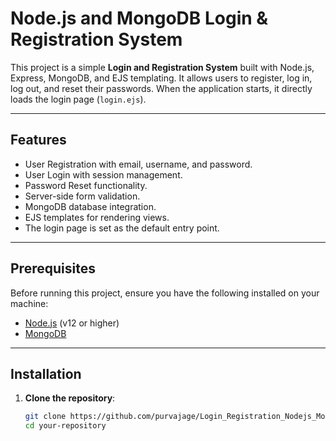 # Node.js and MongoDB Login & Registration System

This project is a simple **Login and Registration System** built with Node.js, Express, MongoDB, and EJS templating. It allows users to register, log in, log out, and reset their passwords. When the application starts, it directly loads the login page (`login.ejs`).

---

## Features

- User Registration with email, username, and password.
- User Login with session management.
- Password Reset functionality.
- Server-side form validation.
- MongoDB database integration.
- EJS templates for rendering views.
- The login page is set as the default entry point.

---

## Prerequisites

Before running this project, ensure you have the following installed on your machine:

- [Node.js](https://nodejs.org/) (v12 or higher)
- [MongoDB](https://www.mongodb.com/try/download/community)

---

## Installation

1. **Clone the repository**:
   ```bash
   git clone https://github.com/purvajage/Login_Registration_Nodejs_Mongodb.git
   cd your-repository
